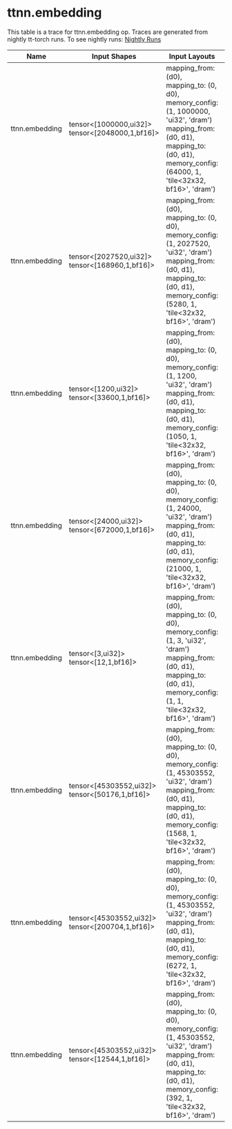 # ttnn.embedding
This table is a trace for ttnn.embedding op. Traces are generated from nightly tt-torch runs. To see nightly runs: <a href="https://github.com/tenstorrent/tt-torch/actions/workflows/nightly-tests.yml">Nightly Runs</a>

| Name | Input Shapes | Input Layouts | Attributes | Output Shapes | Output Layouts | PCC | ATOL |
|------|--------------|---------------|------------|---------------|----------------|-----|------|
| ttnn.embedding | tensor<[1000000,ui32]> <br> tensor<[2048000,1,bf16]> | mapping_from: (d0), mapping_to: (0, d0), memory_config: (1, 1000000, 'ui32', 'dram') <br> mapping_from: (d0, d1), mapping_to: (d0, d1), memory_config: (64000, 1, 'tile<32x32, bf16>', 'dram') |  | tensor<[1000000,1,bf16]> | mapping_from: (d0, d1), mapping_to: (d0, d1), memory_config: (31250, 1, 'tile<32x32, bf16>', 'dram') | nan | nan |
| ttnn.embedding | tensor<[2027520,ui32]> <br> tensor<[168960,1,bf16]> | mapping_from: (d0), mapping_to: (0, d0), memory_config: (1, 2027520, 'ui32', 'dram') <br> mapping_from: (d0, d1), mapping_to: (d0, d1), memory_config: (5280, 1, 'tile<32x32, bf16>', 'dram') |  | tensor<[2027520,1,bf16]> | mapping_from: (d0, d1), mapping_to: (d0, d1), memory_config: (63360, 1, 'tile<32x32, bf16>', 'dram') | nan | nan |
| ttnn.embedding | tensor<[1200,ui32]> <br> tensor<[33600,1,bf16]> | mapping_from: (d0), mapping_to: (0, d0), memory_config: (1, 1200, 'ui32', 'dram') <br> mapping_from: (d0, d1), mapping_to: (d0, d1), memory_config: (1050, 1, 'tile<32x32, bf16>', 'dram') |  | tensor<[1200,1,bf16]> | mapping_from: (d0, d1), mapping_to: (d0, d1), memory_config: (38, 1, 'tile<32x32, bf16>', 'dram') | nan | nan |
| ttnn.embedding | tensor<[24000,ui32]> <br> tensor<[672000,1,bf16]> | mapping_from: (d0), mapping_to: (0, d0), memory_config: (1, 24000, 'ui32', 'dram') <br> mapping_from: (d0, d1), mapping_to: (d0, d1), memory_config: (21000, 1, 'tile<32x32, bf16>', 'dram') |  | tensor<[24000,1,bf16]> | mapping_from: (d0, d1), mapping_to: (d0, d1), memory_config: (750, 1, 'tile<32x32, bf16>', 'dram') | nan | nan |
| ttnn.embedding | tensor<[3,ui32]> <br> tensor<[12,1,bf16]> | mapping_from: (d0), mapping_to: (0, d0), memory_config: (1, 3, 'ui32', 'dram') <br> mapping_from: (d0, d1), mapping_to: (d0, d1), memory_config: (1, 1, 'tile<32x32, bf16>', 'dram') |  | tensor<[3,1,bf16]> | mapping_from: (d0, d1), mapping_to: (d0, d1), memory_config: (1, 1, 'tile<32x32, bf16>', 'dram') | nan | nan |
| ttnn.embedding | tensor<[45303552,ui32]> <br> tensor<[50176,1,bf16]> | mapping_from: (d0), mapping_to: (0, d0), memory_config: (1, 45303552, 'ui32', 'dram') <br> mapping_from: (d0, d1), mapping_to: (d0, d1), memory_config: (1568, 1, 'tile<32x32, bf16>', 'dram') |  | tensor<[45303552,1,bf16]> | mapping_from: (d0, d1), mapping_to: (d0, d1), memory_config: (1415736, 1, 'tile<32x32, bf16>', 'dram') | nan | nan |
| ttnn.embedding | tensor<[45303552,ui32]> <br> tensor<[200704,1,bf16]> | mapping_from: (d0), mapping_to: (0, d0), memory_config: (1, 45303552, 'ui32', 'dram') <br> mapping_from: (d0, d1), mapping_to: (d0, d1), memory_config: (6272, 1, 'tile<32x32, bf16>', 'dram') |  | tensor<[45303552,1,bf16]> | mapping_from: (d0, d1), mapping_to: (d0, d1), memory_config: (1415736, 1, 'tile<32x32, bf16>', 'dram') | nan | nan |
| ttnn.embedding | tensor<[45303552,ui32]> <br> tensor<[12544,1,bf16]> | mapping_from: (d0), mapping_to: (0, d0), memory_config: (1, 45303552, 'ui32', 'dram') <br> mapping_from: (d0, d1), mapping_to: (d0, d1), memory_config: (392, 1, 'tile<32x32, bf16>', 'dram') |  | tensor<[45303552,1,bf16]> | mapping_from: (d0, d1), mapping_to: (d0, d1), memory_config: (1415736, 1, 'tile<32x32, bf16>', 'dram') | nan | nan |
